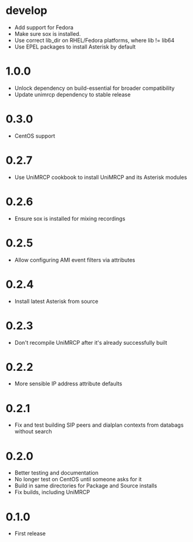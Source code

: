 # develop
  * Add support for Fedora
  * Make sure sox is installed.
  * Use correct lib_dir on RHEL/Fedora platforms, where lib != lib64
  * Use EPEL packages to install Asterisk by default

# 1.0.0
  * Unlock dependency on build-essential for broader compatibility
  * Update unimrcp dependency to stable release

# 0.3.0
  * CentOS support

# 0.2.7
  * Use UniMRCP cookbook to install UniMRCP and its Asterisk modules

# 0.2.6
  * Ensure sox is installed for mixing recordings

# 0.2.5
  * Allow configuring AMI event filters via attributes

# 0.2.4
  * Install latest Asterisk from source

# 0.2.3
  * Don't recompile UniMRCP after it's already successfully built

# 0.2.2
  * More sensible IP address attribute defaults

# 0.2.1
  * Fix and test building SIP peers and dialplan contexts from databags without search

# 0.2.0
  * Better testing and documentation
  * No longer test on CentOS until someone asks for it
  * Build in same directories for Package and Source installs
  * Fix builds, including UniMRCP

# 0.1.0
  * First release

